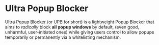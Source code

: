 # Ultra Popup Blocker
Ultra Popup Blocker (or UPB for short) is a lightweight Popup Blocker that aims to *radically* block **all popup windows** by default, (even good, unharmful, user-initiated ones) while giving users control to allow popups temporarily or permanently via a whitelisting mechanism.
